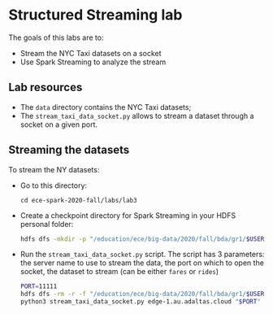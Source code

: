 # Structured Streaming lab

The goals of this labs are to:

- Stream the NYC Taxi datasets on a socket
- Use Spark Streaming to analyze the stream

## Lab resources

- The `data` directory contains the NYC Taxi datasets;
- The `stream_taxi_data_socket.py` allows to stream a dataset through a socket on a given port.

## Streaming the datasets

To stream the NY datasets:

- Go to this directory:
  ```
  cd ece-spark-2020-fall/labs/lab3
  ```
- Create a checkpoint directory for Spark Streaming in your HDFS personal folder:
  ```sh
  hdfs dfs -mkdir -p "/education/ece/big-data/2020/fall/bda/gr1/$USER/spark-streaming/checkpoint"
  ```
- Run the `stream_taxi_data_socket.py` script. The script has 3 parameters: the server name to use to stream the data, the port on which to open the socket, the dataset to stream (can be either `fares` or `rides`)
  ```sh
  PORT=11111
  hdfs dfs -rm -r -f "/education/ece/big-data/2020/fall/bda/gr1/$USER/spark-streaming/checkpoint/*"
  python3 stream_taxi_data_socket.py edge-1.au.adaltas.cloud "$PORT" fares
  ```
